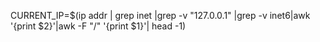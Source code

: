 CURRENT_IP=$(ip addr | grep inet |grep -v "127.0.0.1" |grep -v inet6|awk '{print $2}'|awk -F "/" '{print $1}'| head -1)